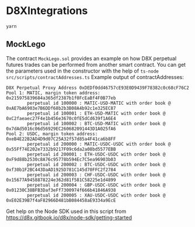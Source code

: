 # D8XIntegrations

`yarn`

## MockLego

The contract `MockLego.sol` provides an example on how D8X perpetual futures trades can be performed from another smart contract.
You can get the parameters used in the constructor with the help of `ts-node src/scripts/contractAddresses.ts`
Example output of contractAddresses:

```
D8X Perpetual Proxy Address 0xDEDf0dd46757cE93E0D9439F78382c0c68cF76C2
Pool 1: MATIC, margin token address: 0x215975839684a365df2387b1f0FcEaBf4F0B77eb
        perpetual id 100000 : MATIC-USD-MATIC with order book @ 0xAE7bA6903e7B6DDf68b2b3B08A4b92c1e325EC87
        perpetual id 100001 : ETH-USD-MATIC with order book @ 0xC2faeaec27F4e1b456e3670c0fE5dCd639f1A6E4
        perpetual id 100002 : BTC-USD-MATIC with order book @ 0x7dAd5016c06d56929EC260682091443D1A025fA6
Pool 2: USDC, margin token address: 0xeB4E22B2AD4D9d07C25A32f57d85a4F41ca6b8FF
        perpetual id 200000 : MATIC-USDC-USDC with order book @ 0x55Ff74E202e7332b9217F09c6da2a08bd5577EBB
        perpetual id 200001 : ETH-USDC-USDC with order book @ 0xF9d88b2530c8A76c95778b594Ec7C5ea96903b03
        perpetual id 200002 : BTC-USDC-USDC with order book @ 0xf30b1F2BC443DaAD1925D781C145d70FFC2f2784
        perpetual id 200003 : CHF-USDC-USDC with order book @ 0x15677A9458878224e362d81f581C58225e1d4899
        perpetual id 200004 : GBP-USDC-USDC with order book @ 0x01230C38BFB3Daf3eFf7300974f666b41846A938
        perpetual id 200005 : XAU-USDC-USDC with order book @ 0xE02E39B7f4aF82966D481bB084458aE9334a9EcE
```

Get help on the Node SDK used in this script from https://d8x.gitbook.io/d8x/node-sdk/getting-started
